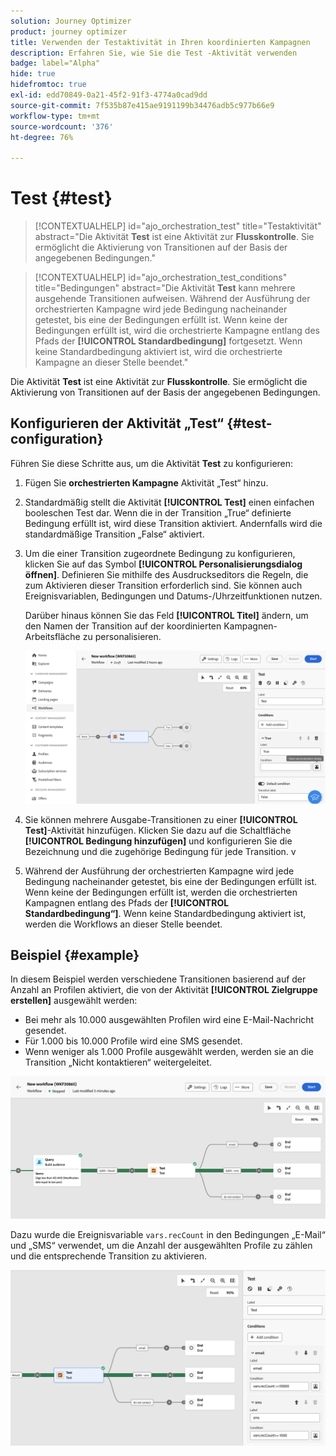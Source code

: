 ```yaml
---
solution: Journey Optimizer
product: journey optimizer
title: Verwenden der Testaktivität in Ihren koordinierten Kampagnen
description: Erfahren Sie, wie Sie die Test -Aktivität verwenden
badge: label="Alpha"
hide: true
hidefromtoc: true
exl-id: edd70849-0a21-45f2-91f3-4774a0cad9dd
source-git-commit: 7f535b87e415ae9191199b34476adb5c977b66e9
workflow-type: tm+mt
source-wordcount: '376'
ht-degree: 76%

---
```


# Test {#test}

>[!CONTEXTUALHELP]
>id="ajo_orchestration_test"
>title="Testaktivität"
>abstract="Die Aktivität **Test** ist eine Aktivität zur **Flusskontrolle**. Sie ermöglicht die Aktivierung von Transitionen auf der Basis der angegebenen Bedingungen."

>[!CONTEXTUALHELP]
>id="ajo_orchestration_test_conditions"
>title="Bedingungen"
>abstract="Die Aktivität **Test** kann mehrere ausgehende Transitionen aufweisen. Während der Ausführung der orchestrierten Kampagne wird jede Bedingung nacheinander getestet, bis eine der Bedingungen erfüllt ist. Wenn keine der Bedingungen erfüllt ist, wird die orchestrierte Kampagne entlang des Pfads der **[!UICONTROL Standardbedingung]** fortgesetzt. Wenn keine Standardbedingung aktiviert ist, wird die orchestrierte Kampagne an dieser Stelle beendet."

Die Aktivität **Test** ist eine Aktivität zur **Flusskontrolle**. Sie ermöglicht die Aktivierung von Transitionen auf der Basis der angegebenen Bedingungen.

## Konfigurieren der Aktivität „Test“ {#test-configuration}

Führen Sie diese Schritte aus, um die Aktivität **Test** zu konfigurieren:

1. Fügen Sie **orchestrierten Kampagne** Aktivität „Test“ hinzu.

1. Standardmäßig stellt die Aktivität **[!UICONTROL Test]** einen einfachen booleschen Test dar. Wenn die in der Transition „True“ definierte Bedingung erfüllt ist, wird diese Transition aktiviert. Andernfalls wird die standardmäßige Transition „False“ aktiviert.

1. Um die einer Transition zugeordnete Bedingung zu konfigurieren, klicken Sie auf das Symbol **[!UICONTROL Personalisierungsdialog öffnen]**. Definieren Sie mithilfe des Ausdruckseditors die Regeln, die zum Aktivieren dieser Transition erforderlich sind. Sie können auch Ereignisvariablen, Bedingungen und Datums-/Uhrzeitfunktionen nutzen.

   Darüber hinaus können Sie das Feld **[!UICONTROL Titel]** ändern, um den Namen der Transition auf der koordinierten Kampagnen-Arbeitsfläche zu personalisieren.

   ![](../assets/workflow-test-default.png)

1. Sie können mehrere Ausgabe-Transitionen zu einer **[!UICONTROL Test]**-Aktivität hinzufügen. Klicken Sie dazu auf die Schaltfläche **[!UICONTROL Bedingung hinzufügen]** und konfigurieren Sie die Bezeichnung und die zugehörige Bedingung für jede Transition.
v
1. Während der Ausführung der orchestrierten Kampagne wird jede Bedingung nacheinander getestet, bis eine der Bedingungen erfüllt ist. Wenn keine der Bedingungen erfüllt ist, werden die orchestrierten Kampagnen entlang des Pfads der **[!UICONTROL Standardbedingung“]**. Wenn keine Standardbedingung aktiviert ist, werden die Workflows an dieser Stelle beendet.

## Beispiel {#example}

In diesem Beispiel werden verschiedene Transitionen basierend auf der Anzahl an Profilen aktiviert, die von der Aktivität **[!UICONTROL Zielgruppe erstellen]** ausgewählt werden:

* Bei mehr als 10.000 ausgewählten Profilen wird eine E-Mail-Nachricht gesendet.
* Für 1.000 bis 10.000 Profile wird eine SMS gesendet.
* Wenn weniger als 1.000 Profile ausgewählt werden, werden sie an die Transition „Nicht kontaktieren“ weitergeleitet.

![](../assets/workflow-test-example.png)

Dazu wurde die Ereignisvariable `vars.recCount` in den Bedingungen „E-Mail“ und „SMS“ verwendet, um die Anzahl der ausgewählten Profile zu zählen und die entsprechende Transition zu aktivieren.

![](../assets/workflow-test-example-config.png)

